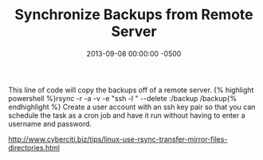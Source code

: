 ﻿---
layout: post
title:  Synchronize Backups from Remote Server
date:   2013-09-08 00:00:00 -0500
categories: IT
---






This line of code will copy the backups off of a remote server.
{% highlight powershell %}rsync -r -a -v -e "ssh -l <username>" --delete <server>:/backup /backup{% endhighlight %}
Create a user account with an ssh key pair so that you can schedule the task as a cron job and have it run without having to enter a username and password.

http://www.cyberciti.biz/tips/linux-use-rsync-transfer-mirror-files-directories.html


